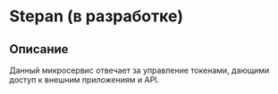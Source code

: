 # Stepan (в разработке)

## Описание

Данный микросервис отвечает за управление токенами, дающими доступ к внешним приложениям и API.